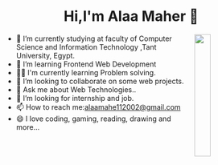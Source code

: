 
<h1 align="center">Hi,I'm Alaa Maher 👋</h1>
<img src="https://static.vecteezy.com/system/resources/previews/004/865/921/original/programmer-people-concept-use-laptop-and-programming-code-program-icon-spreading-with-modern-flat-style-free-vector.jpg" width="25%" align="right">
<ul padding="20">
<li>🔭 I’m currently studying at faculty of Computer Science and Information Technology ,Tant University, Egypt.</li>
<li>🌱 I’m learning Frontend Web Development</li>
<li>👩‍💻 I'm currently learning Problem solving.</li>
<li>👯 I’m looking to collaborate on some web projects.</li>
<li>💬 Ask me about Web Technologies..</li>
<li>🙏 I’m looking for internship and job.</li>
<li>📫 How to reach me:<a href="alaamahe112002@gmail.com">alaamahe112002@gmail.com</a></li>
<li>😄 I love coding, gaming, reading, drawing and more...</li>
</ul>

